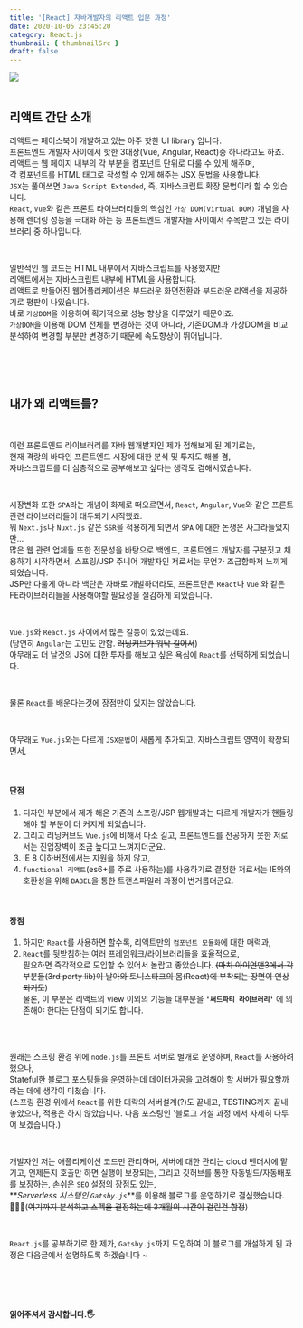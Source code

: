 ```yaml
---
title: '[React] 자바개발자의 리액트 입문 과정'
date: 2020-10-05 23:45:20
category: React.js
thumbnail: { thumbnailSrc }
draft: false
---
```


![](/images/react_logo.png)
<br><br>

## 리액트 간단 소개

리액트는 페이스북이 개발하고 있는 아주 핫한 UI library 입니다.<br>
프론트엔드 개발자 사이에서 핫한 3대장(Vue, Angular, React)중 하나라고도 하죠.<br>
리액트는 웹 페이지 내부의 각 부분을 컴포넌트 단위로 다룰 수 있게 해주며, <br>
각 컴포넌트를 HTML 태그로 작성할 수 있게 해주는 JSX 문법을 사용합니다. <br>
`JSX`는 풀어쓰면 `Java Script Extended`, 즉, 자바스크립트 확장 문법이라 할 수 있습니다. <br>
`React`, `Vue`와 같은 프론트 라이브러리들의 핵심인 `가상 DOM(Virtual DOM)` 개념을 사용해 렌더링 성능을 극대화 하는 등 프론트엔드 개발자들 사이에서 주목받고 있는 라이브러리 중 하나입니다.

<br>

일반적인 웹 코드는 HTML 내부에서 자바스크립트를 사용했지만 <br>
리액트에서는 자바스크립트 내부에 HTML을 사용합니다. <br>
리액트로 만들어진 웹어플리케이션은 부드러운 화면전환과 부드러운 리액션을 제공하기로 평판이 나있습니다.<br>
바로 `가상DOM`을 이용하여 획기적으로 성능 향상을 이루었기 때문이죠.<br>
`가상DOM`을 이용해 DOM 전체를 변경하는 것이 아니라, 기존DOM과 가상DOM을 비교 분석하여 변경할 부분만 변경하기 때문에 속도향상이 뛰어납니다.

<br><br><br>

## 내가 왜 리액트를?

<br>

이런 프론트엔드 라이브러리를 자바 웹개발자인 제가 접해보게 된 계기로는, <br>
현재 격랑의 바다인 프론트엔드 시장에 대한 분석 및 투자도 해볼 겸,<br>
자바스크립트를 더 심층적으로 공부해보고 싶다는 생각도 겸해서였습니다.

<br>

시장변화 또한 `SPA`라는 개념이 화제로 떠오르면서, `React`, `Angular`, `Vue`와 같은 프론트 관련 라이브러리들이 대두되기 시작했죠.<br>
뭐 `Next.js`나 `Nuxt.js` 같은 `SSR`을 적용하게 되면서 `SPA` 에 대한 논쟁은 사그라들었지만...<br>
많은 웹 관련 업체들 또한 전문성을 바탕으로 백엔드, 프론트엔드 개발자를 구분짓고 채용하기 시작하면서,
스프링/JSP 주니어 개발자인 저로서는 무언가 조급함마저 느끼게 되었습니다.<br>
JSP만 다룰게 아니라 백단은 자바로 개발하더라도, 프론트단은 `React`나 `Vue` 와 같은 FE라이브러리들을 사용해야할 필요성을 절감하게 되었습니다.

<br>

`Vue.js`와 `React.js` 사이에서 많은 갈등이 있었는데요.<br>
(당연히 `Angular`는 고민도 안함. ~~러닝커브가 워낙 길어서~~)<br>
아무래도 더 날것의 JS에 대한 투자를 해보고 싶은 욕심에 `React`를 선택하게 되었습니다. <br>

<br>

물론 `React`를 배운다는것에 장점만이 있지는 않았습니다.

<br>

아무래도 `Vue.js`와는 다르게 `JSX문법`이 새롭게 추가되고, 자바스크립트 영역이 확장되면서,<br>

<br>

#### 단점

1. 디자인 부분에서 제가 해온 기존의 스프링/JSP 웹개발과는 다르게 개발자가 핸들링해야 할 부분이 더 커지게 되었습니다. <br>
2. 그리고 러닝커브도 `Vue.js`에 비해서 다소 길고, 프론트엔드를 전공하지 못한 저로서는 진입장벽이 조금 높다고 느껴지더군요.
3. IE 8 이하버전에서는 지원을 하지 않고,
4. `functional 리액트`(es6+를 주로 사용하는)를 사용하기로 결정한 저로서는 IE와의 호환성을 위해 `BABEL`을 통한 트랜스파일러 과정이 번거롭더군요.

<br>

#### 장점

1. 하지만 `React`를 사용하면 할수록, 리액트만의 `컴포넌트 모듈화`에 대한 매력과, <br>
2. `React`를 뒷받침하는 여러 프레임워크/라이브러리들을 효율적으로,<br> 필요하면 즉각적으로 도입할 수 있어서 놀랍고 좋았습니다.
   ~~(마치 아이언맨3에서 각 부분들(3rd party lib)이 날아와 토니스타크의 몸(React)에 부착되는 장면이 연상되기도~~) <br>
   물론, 이 부분은 리액트의 view 이외의 기능들 대부분을 **`'써드파티 라이브러리'`** 에 의존해야 한다는 단점이 되기도 합니다.

<br>
<br>

원래는 스프링 환경 위에 `node.js`를 프론트 서버로 별개로 운영하며, `React`를 사용하려 했으나,<br>
Stateful한 블로그 포스팅들을 운영하는데 데이터가공을 고려해야 할 서버가 필요할까 라는 데에 생각이 미쳤습니다.<br>
(스프링 환경 위에서 `React`를 위한 대략의 서버설계(?)도 끝내고, TESTING까지 끝내놓았으나, 적용은 하지 않았습니다.
다음 포스팅인 '블로그 개설 과정'에서 자세히 다루어 보겠습니다.)<br>

<br>

개발자인 저는 애플리케이션 코드만 관리하며, 서버에 대한 관리는 cloud 벤더사에 맡기고, 언제든지 호출만 하면 실행이 보장되는, 그리고 깃허브를 통한 자동빌드/자동배포를 보장하는,
손쉬운 `SEO` 설정의 장점도 있는,<br>
**_Serverless 시스템인 `Gatsby.js`_**를 이용해 블로그를 운영하기로 결심했습니다.<br>👏👏👏(~~여기까지 분석하고 스펙을 결정하는데 3개월의 시간이 걸린건 함정~~)

<br>

`React.js`를 공부하기로 한 제가, `Gatsby.js`까지 도입하여 이 블로그를 개설하게 된 과정은 다음글에서 설명하도록 하겠습니다 ~

<br>
<br>
<br>

#### 읽어주셔서 감사합니다.🖐
